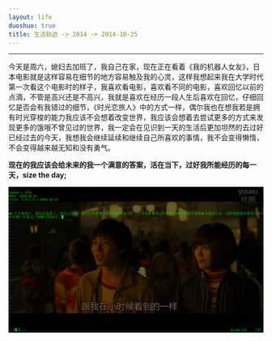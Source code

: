 ```yaml
---
layout: life
duoshuo: true
title: 生活轨迹 -> 2014 -> 2014-10-25
---
```


*******
>
  今天是周六，媳妇去加班了，我自己在家，现在正在看着《我的机器人女友》，日本电影就是这样容易在细节的地方容易触及我的心灵，这样我想起来我在大学时代第一次看这个电影时的样子，我喜欢看电影，喜欢看不同的电影，喜欢回忆以前的点滴，不管是高兴还是不高兴，我就是喜欢在经历一段人生后喜欢在回忆，仔细回忆是否会有我错过的细节，《时光恋旅人》中的方式一样，偶尔我也在想我若是拥有时光穿梭的能力我应该不会想着改变世界，我应该会想着去尝试更多的方式来发现更多的饿哦不曾见过的世界，我一定会在见识到一天的生活后更加坦然的去过好已经过去的今天，我想我会继续延续和继续自己所喜欢的事情，我不会变得懒惰，不会变得越来越无知和没有勇气。

**现在的我应该会给未来的我一个满意的答案，活在当下，过好我所能经历的每一天，size the day;**

![2014-10-25](/life/2014/2014Res/2014-10-25.png)
